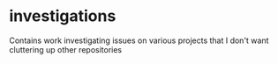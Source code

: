 # investigations
Contains work investigating issues on various projects that I don't want cluttering up other repositories

